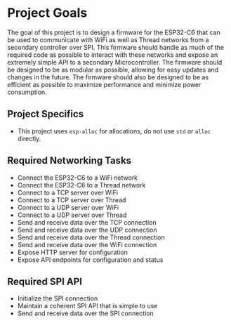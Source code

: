 # Project Goals
The goal of this project is to design a firmware for the ESP32-C6 that can be used to communicate with WiFi as well as Thread networks from a secondary controller over SPI. This firmware should handle as much of the required code as possible to interact with these networks and expose an extremely simple API to a secondary Microcontroller. The firmware should be designed to be as modular as possible, allowing for easy updates and changes in the future. The firmware should also be designed to be as efficient as possible to maximize performance and minimize power consumption.

## Project Specifics
- This project uses `esp-alloc` for allocations, do not use `std` or `alloc` directly.

## Required Networking Tasks
- Connect the ESP32-C6 to a WiFi network
- Connect the ESP32-C6 to a Thread network
- Connect to a TCP server over WiFi
- Connect to a TCP server over Thread
- Connect to a UDP server over WiFi
- Connect to a UDP server over Thread
- Send and receive data over the TCP connection
- Send and receive data over the UDP connection
- Send and receive data over the Thread connection
- Send and receive data over the WiFi connection
- Expose HTTP server for configuration
- Expose API endpoints for configuration and status


## Required SPI API
- Initialize the SPI connection
- Maintain a coherent SPI API that is simple to use
- Send and receive data over the SPI connection
